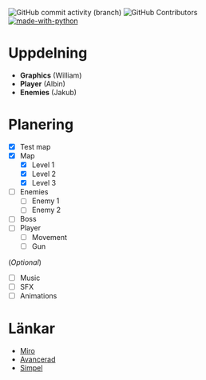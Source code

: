 ![GitHub commit activity (branch)](https://img.shields.io/github/commit-activity/t/WilleGyr/Project-Intro-Ingenjorsarbete?label=Total%20commits&color=%2313A15C) ![GitHub Contributors](https://img.shields.io/github/contributors/WilleGyr/Project-Intro-Ingenjorsarbete?label=Contributors&color=%23A95F24) [![made-with-python](https://img.shields.io/badge/Language-Python%203.12-1f425f.svg?logo=python)](https://www.python.org/)


# Uppdelning
- **Graphics** (William)
- **Player** (Albin)
- **Enemies** (Jakub)

# Planering
- [x] Test map
- [x] Map
  - [x] Level 1
  - [x] Level 2
  - [x] Level 3
- [ ] Enemies
  - [ ] Enemy 1
  - [ ] Enemy 2
- [ ] Boss
- [ ] Player
  - [ ] Movement
  - [ ] Gun

(_Optional_)
  - [ ] Music
  - [ ] SFX
  - [ ] Animations

# Länkar
- [Miro](https://miro.com/app/board/uXjVNUztPuM=/)
- [Avancerad](https://www.youtube.com/watch?v=2gABYM5M0ww&t=4234s)
- [Simpel](https://www.youtube.com/playlist?list=PLjcN1EyupaQnHM1I9SmiXfbT6aG4ezUvu)

